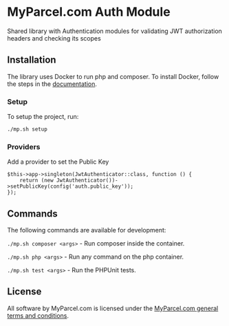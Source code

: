 # MyParcel.com Auth Module
Shared library with Authentication modules for validating JWT authorization headers and checking its scopes

## Installation
The library uses Docker to run php and composer. To install Docker, follow the steps in the [documentation](https://docs.myparcel.com/development/#docker).

### Setup
To setup the project, run:
```bash
./mp.sh setup
```

### Providers
Add a provider to set the Public Key
```
$this->app->singleton(JwtAuthenticator::class, function () {
    return (new JwtAuthenticator())->setPublicKey(config('auth.public_key'));
});
```

## Commands
The following commands are available for development:

`./mp.sh composer <args>` - Run composer inside the container.

`./mp.sh php <args>` - Run any command on the php container.

`./mp.sh test <args>` - Run the PHPUnit tests.

## License
All software by MyParcel.com is licensed under the [MyParcel.com general terms and conditions](https://www.myparcel.com/terms). 
